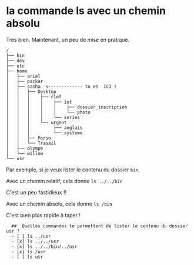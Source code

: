 # la commande ls avec un chemin absolu

Très bien. Maintenant, un peu de mise en pratique.


```
/
├── bin
├── dev
├── etc
├── home
│   ├── ariel
│   ├── packer
│   ├── sasha  <------------- tu es  ICI !
│   │   ├── Desktop 
│   │   │    ├── clef
│   │   │    │    ├── iut
│   │   │    │    │    ├── dossier_inscription
│   │   │    │    │    └── photo 
│   │   │    │    └── series 
│   │   │    └── urgent
│   │   │         ├── anglais
│   │   │         └── systeme 
│   │   ├── Perso
│   │   └── Travail 
│   ├── olympe
│   └── willow
└── usr
``` 

Par exemple, si je veux lister le contenu du dossier `bin`.

Avec un chemin relatif, cela donne `ls ../../bin`

C'est un peu fastidieux !!

Avec un chemin absolu, cela donne `ls /bin`

C'est bien plus rapide à taper !

```{quizdown} 
  ##  Quelles commandes te permettent de lister le contenu du dossier usr ? 
  - [ ] ls ../usr
  - [x] ls ../../usr
  - [x] ls ../../bin/../usr
  - [x] ls /usr
  - [ ] ls usr
```





